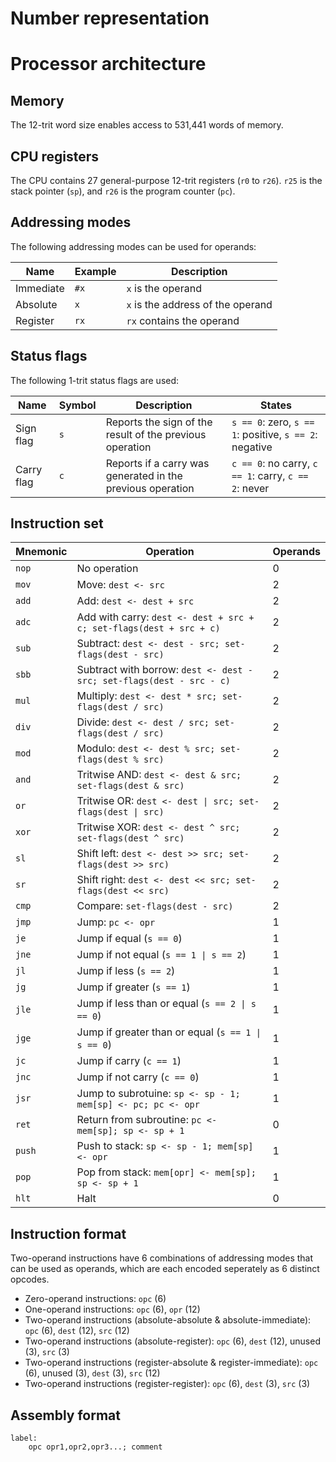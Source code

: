 # Number representation

# Processor architecture

## Memory
The 12-trit word size enables access to 531,441 words of memory. 

## CPU registers
The CPU contains 27 general-purpose 12-trit registers (`r0` to `r26`). `r25` is the stack pointer (`sp`), and `r26` is the program counter (`pc`).

## Addressing modes
The following addressing modes can be used for operands:

| Name               | Example       | Description                                  |
| ------------------ | ------------- | -------------------------------------------- |
| Immediate          | `#x`          | `x` is the operand                           |
| Absolute           | `x`           | `x` is the address of the operand            | 
| Register           | `rx`          | `rx` contains the operand                    | 

## Status flags
The following 1-trit status flags are used:

| Name               | Symbol        | Description                                                | States                                                     |
| ------------------ | ------------- | ---------------------------------------------------------- | ---------------------------------------------------------- |
| Sign flag          | `s`           | Reports the sign of the result of the previous operation   | `s == 0`: zero, `s == 1`: positive, `s == 2`: negative     |
| Carry flag         | `c`           | Reports if a carry was generated in the previous operation | `c == 0`: no carry, `c == 1`: carry, `c == 2`:  never       |

## Instruction set
| Mnemonic | Operation                                                               | Operands |
| -------- | ----------------------------------------------------------------------- | -------  |
| `nop`    | No operation                                                            | 0        |
| `mov`    | Move: `dest <- src`                                                     | 2        |
| `add`    | Add: `dest <- dest + src`                                               | 2        |
| `adc`    | Add with carry: `dest <- dest + src + c; set-flags(dest + src + c)`     | 2        |
| `sub`    | Subtract: `dest <- dest - src; set-flags(dest - src)`                   | 2        |
| `sbb`    | Subtract with borrow: `dest <- dest - src; set-flags(dest - src - c)`   | 2        |
| `mul`    | Multiply: `dest <- dest * src; set-flags(dest / src)`                   | 2        |
| `div`    | Divide: `dest <- dest / src; set-flags(dest / src)`                     | 2        |
| `mod`    | Modulo: `dest <- dest % src; set-flags(dest % src)`                     | 2        |
| `and`    | Tritwise AND: `dest <- dest & src; set-flags(dest & src)`               | 2        |
| `or`     | Tritwise OR: `dest <- dest \| src; set-flags(dest \| src)`              | 2        |
| `xor`    | Tritwise XOR: `dest <- dest ^ src; set-flags(dest ^ src)`               | 2        |
| `sl`     | Shift left: `dest <- dest >> src; set-flags(dest >> src)`               | 2        |
| `sr`     | Shift right: `dest <- dest << src; set-flags(dest << src)`              | 2        |
| `cmp`    | Compare: `set-flags(dest - src)`                                        | 2        |
| `jmp`    | Jump: `pc <- opr`                                                       | 1        |
| `je`     | Jump if equal (`s == 0`)                                                | 1        |
| `jne`    | Jump if not equal (`s == 1 \| s == 2`)                                  | 1        |
| `jl`     | Jump if less (`s == 2`)                                                 | 1        |
| `jg`     | Jump if greater (`s == 1`)                                              | 1        |
| `jle`    | Jump if less than or equal (`s == 2 \| s == 0`)                         | 1        |
| `jge`    | Jump if greater than or equal (`s == 1 \| s == 0`)                      | 1        |
| `jc`     | Jump if carry (`c == 1`)                                                | 1        |
| `jnc`    | Jump if not carry (`c == 0`)                                            | 1        |
| `jsr`    | Jump to subrotuine: `sp <- sp - 1; mem[sp] <- pc; pc <- opr`            | 1        |
| `ret`    | Return from subroutine: `pc <- mem[sp]; sp <- sp + 1`                   | 0        |
| `push`   | Push to stack: `sp <- sp - 1; mem[sp] <- opr`                           | 1        |
| `pop`    | Pop from stack: `mem[opr] <- mem[sp]; sp <- sp + 1`                     | 1        |
| `hlt`    | Halt                                                                    | 0        |

## Instruction format
Two-operand instructions have 6 combinations of addressing modes that can be used as operands, which are each encoded seperately as 6 distinct opcodes.

* Zero-operand instructions: `opc` (6)
* One-operand instructions: `opc` (6), `opr` (12)
* Two-operand instructions (absolute-absolute & absolute-immediate): `opc` (6), `dest` (12), `src` (12)
* Two-operand instructions (absolute-register): `opc` (6), `dest` (12), unused (3), `src` (3)
* Two-operand instructions (register-absolute & register-immediate): `opc` (6), unused (3), `dest` (3), `src` (12)
* Two-operand instructions (register-register): `opc` (6), `dest` (3), `src` (3)

## Assembly format
```
label:
    opc opr1,opr2,opr3...; comment 
```
